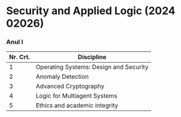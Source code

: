 # Security and Applied Logic (2024 02026)

### Anul I
| Nr. Crt.  | Discipline |
| ------------- | ------------- |
| 1  | Operating Systems: Design and Security  |
| 2  | Anomaly Detection  |
| 3  | Advanced Cryptography  |
| 4  | Logic for Multiagent Systems  |
| 5  | Ethics and academic integrity  |
